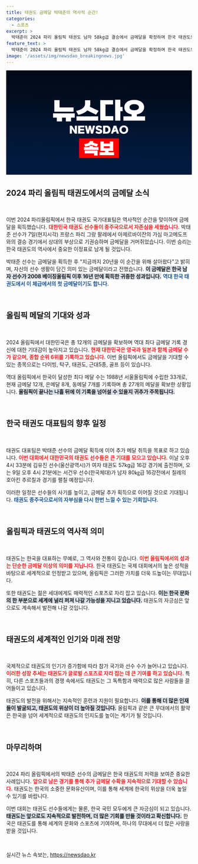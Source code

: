```yaml
---
title: 태권도 금메달 박태준의 역사적 순간!
categories:
  - 스포츠
excerpt: >
  박태준이 2024 파리 올림픽 태권도 남자 58kg급 결승에서 금메달을 확정하며 한국 태권도의 자긍심을 세웠습니다. 이번 올림픽에서 한국은 12개 금메달로 역대 최다 메달 기록을 향해 달려가고 있습니다!
feature_text: >
  박태준이 2024 파리 올림픽 태권도 남자 58kg급 결승에서 금메달을 확정하며 한국 태권도의 자긍심을 세웠습니다. 이번 올림픽에서 한국은 12개 금메달로 역대 최다 메달 기록을 향해 달려가고 있습니다!
image: '/assets/img/newsdao_breakingnews.jpg'
---
```


<p><img src="/assets/img/newsdao_breakingnews.jpg" alt="bookingtag 속보" /></p>

<h2 data-ke-size="size26">2024 파리 올림픽 태권도에서의 금메달 소식</h2>

<p data-ke-size="size16">&nbsp;</p>

<p>이번 2024 파리올림픽에서 한국 태권도 국가대표팀은 역사적인 순간을 맞이하며 금메달을 획득했습니다. <b><span style="color: #ee2323;">대한민국 태권도 선수들이 종주국으로서 자존심을 세웠습니다.</span></b> 박태준 선수가 7일(현지시각) 프랑스 파리 그랑 팔레에서 아제르바이잔의 가심 마고메도프와의 결승 경기에서 상대의 부상으로 기권승하며 금메달을 거머쥐었습니다. 이번 승리는 한국 태권도의 역사에서 중요한 이정표로 남게 될 것입니다. </p>

<p>박태준 선수는 금메달을 획득한 후 "지금까지 20년을 이 순간을 위해 살아왔다"고 밝히며, 자신의 선수 생활이 담긴 의미 있는 금메달이라고 전했습니다. <b><span style="background-color: #21538527;">이 금메달은 한국 남자 선수가 2008 베이징올림픽 이후 16년 만에 획득한 귀중한 성과입니다.</span></b> <b><span style="color: #1a5490;">역대 한국 태권도에서 이 체급에서의 첫 금메달이기도 합니다.</span></b></p>

<p data-ke-size="size16">&nbsp;</p>

<h2 data-ke-size="size26">올림픽 메달의 기대와 성과</h2>

<p data-ke-size="size16">&nbsp;</p>

<p>2024 올림픽에서 대한민국은 총 12개의 금메달을 확보하며 역대 최다 금메달 기록 경신에 대한 기대감이 높아지고 있습니다. <b><span style="color: #ee2323;">현재 대한민국은 영국과 일본과 함께 금메달 수가 같으며, 종합 순위 6위를 기록하고 있습니다.</span></b> 이번 올림픽에서도 금메달을 기대할 수 있는 종목으로는 다이빙, 탁구, 태권도, 근대5종, 골프 등이 있습니다. </p>

<p>역대 올림픽에서 한국이 달성한 최다 메달 수는 1988년 서울올림픽에 수립한 33개로, 현재 금메달 12개, 은메달 8개, 동메달 7개를 기록하며 총 27개의 메달을 확보한 상황입니다. <b><span style="background-color: #21538527;">올림픽이 끝나는 나흘 뒤에 이 기록을 넘어설 수 있을지 귀추가 주목됩니다.</span></b> </p>

<p data-ke-size="size16">&nbsp;</p>

<h2 data-ke-size="size26">한국 태권도 대표팀의 향후 일정</h2>

<p data-ke-size="size16">&nbsp;</p>

<p>태권도 대표팀은 박태준 선수의 금메달 획득에 이어 추가 메달 취득을 목표로 하고 있습니다. <b><span style="color: #ee2323;">이번 대회에서 대한민국의 태권도 선수들은 큰 기대를 모으고 있습니다.</span></b> 이날 오후 4시 33분에 김유진 선수(울산광역시)가 여자 태권도 57kg급 16강 경기에 출전하며, 오는 9일 오후 4시 21분에는 서건우 선수(한국체대)가 남자 80㎏급 16강전에서 칠레의 호아킨 추르칠과 경기를 펼칠 예정입니다. </p>

<p>이러한 일정은 선수들의 사기를 높이고, 금메달 추가 획득으로 이어질 것으로 기대됩니다. <b><span style="color: #1a5490;">태권도 종주국으로서의 자부심을 다시 한번 느낄 수 있는 기회입니다.</span></b></p>

<p data-ke-size="size16">&nbsp;</p>

<h2 data-ke-size="size26">올림픽과 태권도의 역사적 의미</h2>

<p data-ke-size="size16">&nbsp;</p>

<p>태권도는 한국을 대표하는 무예로, 그 역사와 전통이 깊습니다. <b><span style="color: #ee2323;">이번 올림픽에서의 성과는 단순한 금메달 이상의 의미를 지닙니다.</span></b> 한국 태권도는 국제 대회에서의 높은 성적을 바탕으로 세계적으로 인정받고 있으며, 올림픽은 그러한 가치를 더욱 드높이는 무대입니다. </p>

<p>또한 태권도는 젊은 세대에게도 매력적인 스포츠로 자리 잡고 있습니다. <b><span style="background-color: #21538527;">이는 한국 문화의 한 부분으로 세계에 널리 퍼져 나갈 가능성을 지니고 있습니다.</span></b> 태권도의 자긍심은 앞으로도 계속해서 발전해 나갈 것입니다. </p>

<p data-ke-size="size16">&nbsp;</p>

<h2 data-ke-size="size26">태권도의 세계적인 인기와 미래 전망</h2>

<p data-ke-size="size16">&nbsp;</p>

<p>국제적으로 태권도의 인기가 증가함에 따라 참가 국가와 선수 수가 늘어나고 있습니다. <b><span style="color: #ee2323;">이러한 성장 추세는 태권도가 글로벌 스포츠로 자리 잡는 데 큰 기여를 하고 있습니다.</span></b> 특히, 다른 스포츠들과의 경쟁 속에서도 태권도는 그 독특함과 매력으로 많은 사람들을 끌어들이고 있습니다. </p>

<p>태권도의 발전을 위해서는 지속적인 훈련과 지원이 필요합니다. <b><span style="background-color: #21538527;">이를 통해 더 많은 인재들이 발굴되고, 태권도의 위상이 더 높아질 것입니다.</span></b> 올림픽과 같은 큰 무대에서의 활약은 한국을 넘어 세계적으로 태권도의 인지도를 높이는 계기가 될 것입니다. </p>

<p data-ke-size="size16">&nbsp;</p>

<h2 data-ke-size="size26">마무리하며</h2>

<p data-ke-size="size16">&nbsp;</p>

<p>2024 파리 올림픽에서의 박태준 선수의 금메달은 한국 태권도의 저력을 보여준 중요한 사례입니다. <b><span style="color: #ee2323;">앞으로 남은 경기를 통해 추가 금메달 수확을 지속적으로 기대할 수 있습니다.</span></b> 태권도는 한국의 소중한 문화유산이며, 이를 통해 세계에 한국의 위상을 더욱 높일 수 있기를 바랍니다. </p>

<p>이번 대회는 태권도 선수들에게는 물론, 한국 국민 모두에게 큰 자긍심이 되고 있습니다. <b><span style="background-color: #21538527;">태권도는 앞으로도 지속적으로 발전하며, 더 많은 기회를 만들 것이라고 확신합니다.</span></b> 한국은 태권도를 통해 세계의 문화와 스포츠에 기여하며, 하나의 무대에서 더 많은 사랑을 받을 것입니다. </p>

<p data-ke-size="size16">&nbsp;</p>
실시간 뉴스 속보는, <a href="https://newsdao.kr" rel="dofollow">https://newsdao.kr</a>



